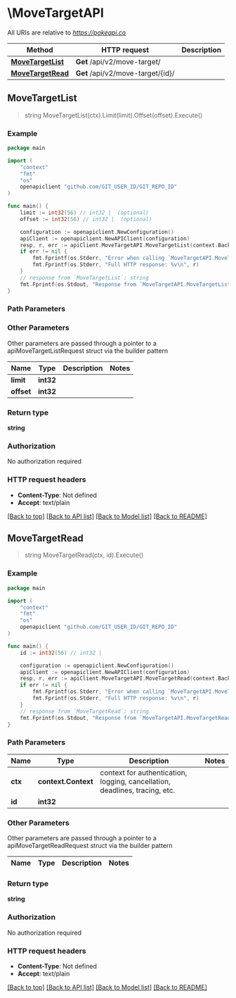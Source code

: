 # \MoveTargetAPI

All URIs are relative to *https://pokeapi.co*

Method | HTTP request | Description
------------- | ------------- | -------------
[**MoveTargetList**](MoveTargetAPI.md#MoveTargetList) | **Get** /api/v2/move-target/ | 
[**MoveTargetRead**](MoveTargetAPI.md#MoveTargetRead) | **Get** /api/v2/move-target/{id}/ | 



## MoveTargetList

> string MoveTargetList(ctx).Limit(limit).Offset(offset).Execute()



### Example

```go
package main

import (
	"context"
	"fmt"
	"os"
	openapiclient "github.com/GIT_USER_ID/GIT_REPO_ID"
)

func main() {
	limit := int32(56) // int32 |  (optional)
	offset := int32(56) // int32 |  (optional)

	configuration := openapiclient.NewConfiguration()
	apiClient := openapiclient.NewAPIClient(configuration)
	resp, r, err := apiClient.MoveTargetAPI.MoveTargetList(context.Background()).Limit(limit).Offset(offset).Execute()
	if err != nil {
		fmt.Fprintf(os.Stderr, "Error when calling `MoveTargetAPI.MoveTargetList``: %v\n", err)
		fmt.Fprintf(os.Stderr, "Full HTTP response: %v\n", r)
	}
	// response from `MoveTargetList`: string
	fmt.Fprintf(os.Stdout, "Response from `MoveTargetAPI.MoveTargetList`: %v\n", resp)
}
```

### Path Parameters



### Other Parameters

Other parameters are passed through a pointer to a apiMoveTargetListRequest struct via the builder pattern


Name | Type | Description  | Notes
------------- | ------------- | ------------- | -------------
 **limit** | **int32** |  | 
 **offset** | **int32** |  | 

### Return type

**string**

### Authorization

No authorization required

### HTTP request headers

- **Content-Type**: Not defined
- **Accept**: text/plain

[[Back to top]](#) [[Back to API list]](../README.md#documentation-for-api-endpoints)
[[Back to Model list]](../README.md#documentation-for-models)
[[Back to README]](../README.md)


## MoveTargetRead

> string MoveTargetRead(ctx, id).Execute()



### Example

```go
package main

import (
	"context"
	"fmt"
	"os"
	openapiclient "github.com/GIT_USER_ID/GIT_REPO_ID"
)

func main() {
	id := int32(56) // int32 | 

	configuration := openapiclient.NewConfiguration()
	apiClient := openapiclient.NewAPIClient(configuration)
	resp, r, err := apiClient.MoveTargetAPI.MoveTargetRead(context.Background(), id).Execute()
	if err != nil {
		fmt.Fprintf(os.Stderr, "Error when calling `MoveTargetAPI.MoveTargetRead``: %v\n", err)
		fmt.Fprintf(os.Stderr, "Full HTTP response: %v\n", r)
	}
	// response from `MoveTargetRead`: string
	fmt.Fprintf(os.Stdout, "Response from `MoveTargetAPI.MoveTargetRead`: %v\n", resp)
}
```

### Path Parameters


Name | Type | Description  | Notes
------------- | ------------- | ------------- | -------------
**ctx** | **context.Context** | context for authentication, logging, cancellation, deadlines, tracing, etc.
**id** | **int32** |  | 

### Other Parameters

Other parameters are passed through a pointer to a apiMoveTargetReadRequest struct via the builder pattern


Name | Type | Description  | Notes
------------- | ------------- | ------------- | -------------


### Return type

**string**

### Authorization

No authorization required

### HTTP request headers

- **Content-Type**: Not defined
- **Accept**: text/plain

[[Back to top]](#) [[Back to API list]](../README.md#documentation-for-api-endpoints)
[[Back to Model list]](../README.md#documentation-for-models)
[[Back to README]](../README.md)

